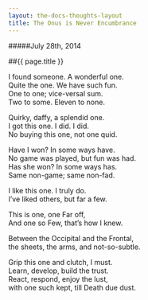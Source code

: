 ```yaml
---
layout: the-docs-thoughts-layout
title: The Onus is Never Encumbrance
---
```

#####July 28th, 2014

##{{ page.title }}

I found someone. A wonderful one.  
Quite the one. We have such fun.  
One to one; vice-versal sum.  
Two to some. Eleven to none.  

Quirky, daffy, a splendid one.  
I got this one. I did. I did.  
No buying this one, not one quid.  

Have I won? In some ways have.  
No game was played, but fun was had.  
Has she won? In some ways has.  
Same non-game; same non-fad.  

I like this one. I truly do.  
I’ve liked others, but far a few.  

This is one, one Far off,  
And one so Few, that’s how I knew.  

Between the Occipital and the Frontal,  
the sheets, the arms, and not-so-subtle.  

Grip this one and clutch, I must.  
Learn, develop, build the trust.  
React, respond, enjoy the lust,  
with one such kept, till Death due dust.  
